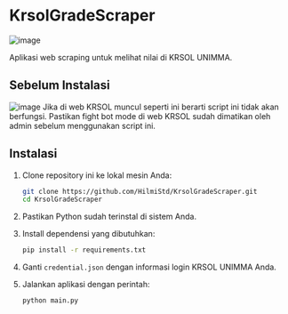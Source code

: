 # KrsolGradeScraper


![image](https://github.com/HilmiStd/KrsolGradeScraper/assets/147703897/b5a0bf96-3159-4899-a55a-2dffeae03592)

Aplikasi web scraping untuk melihat nilai di KRSOL UNIMMA.

## Sebelum Instalasi
![image](https://github.com/HilmiStd/KrsolGradeScraper/assets/147703897/a89ced48-548c-475c-be86-0c8ddf714d7e)
Jika di web KRSOL muncul seperti ini berarti script ini tidak akan berfungsi. Pastikan fight bot mode di web KRSOL sudah dimatikan oleh admin sebelum menggunakan script ini.

## Instalasi

1. Clone repository ini ke lokal mesin Anda:

    ```bash
    git clone https://github.com/HilmiStd/KrsolGradeScraper.git
    cd KrsolGradeScraper
    ```

2. Pastikan Python sudah terinstal di sistem Anda.

3. Install dependensi yang dibutuhkan:

    ```bash
    pip install -r requirements.txt
    ```

4. Ganti `credential.json` dengan informasi login KRSOL UNIMMA Anda.

5. Jalankan aplikasi dengan perintah:

    ```bash
    python main.py
    ```
